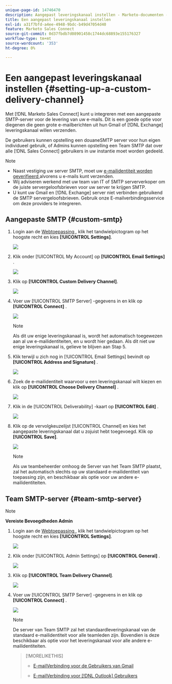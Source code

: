 ```yaml
---
unique-page-id: 14746470
description: Aangepast leveringskanaal instellen - Marketo-documenten - Productdocumentatie
title: Een aangepast leveringskanaal instellen
exl-id: a31f7bfd-a4ee-4948-9bdc-b49d47054d40
feature: Marketo Sales Connect
source-git-commit: 0d37fbdb7d08901458c1744dc68893e155176327
workflow-type: tm+mt
source-wordcount: '353'
ht-degree: 0%

---
```


# Een aangepast leveringskanaal instellen {#setting-up-a-custom-delivery-channel}

Met [!DNL Marketo Sales Connect] kunt u integreren met een aangepaste SMTP-server voor de levering van uw e-mails. Dit is een goede optie voor diegenen die geen grote e-mailberichten uit hun Gmail of [!DNL Exchange] leveringskanaal willen verzenden.

De gebruikers kunnen opstelling een douaneSMTP server voor hun eigen individueel gebruik, of Admins kunnen opstelling een Team SMTP dat over alle [!DNL Sales Connect] gebruikers in uw instantie moet worden gedeeld.

>[!NOTE]
>
>* Naast vestiging uw server SMTP, moet uw [ e-mailidentiteit worden geverifieerd ](/help/marketo/product-docs/marketo-sales-connect/getting-started/email-settings/verify-your-email.md) alvorens u e-mails kunt verzenden.
>* Wij adviseren werkend met uw team van IT of SMTP serververkoper om de juiste servergeloofsbrieven voor uw server te krijgen SMTP.
>* U kunt uw Gmail en [!DNL Exchange] server niet verbinden gebruikend de SMTP servergeloofsbrieven. Gebruik onze E-mailverbindingsservice om deze providers te integreren.

## Aangepaste SMTP {#custom-smtp}

1. Login aan de [ Webtoepassing ](https://toutapp.com/login), klik het tandwielpictogram op het hoogste recht en kies **[!UICONTROL Settings]**.

   ![](assets/setting-up-a-custom-delivery-channel-1.png)

1. Klik onder [!UICONTROL My Account] op **[!UICONTROL Email Settings]** .

   ![](assets/setting-up-a-custom-delivery-channel-2.png)

1. Klik op **[!UICONTROL Custom Delivery Channel]**.

   ![](assets/setting-up-a-custom-delivery-channel-3.png)

1. Voer uw [!UICONTROL SMTP Server] -gegevens in en klik op **[!UICONTROL Connect]** .

   ![](assets/setting-up-a-custom-delivery-channel-4.png)

   >[!NOTE]
   >
   >Als dit uw enige leveringskanaal is, wordt het automatisch toegewezen aan al uw e-mailidentiteiten, en u wordt hier gedaan. Als dit niet uw enige leveringskanaal is, gelieve te blijven aan Stap 5.

1. Klik terwijl u zich nog in [!UICONTROL Email Settings] bevindt op **[!UICONTROL Address and Signature]** .

   ![](assets/setting-up-a-custom-delivery-channel-5.png)

1. Zoek de e-mailidentiteit waarvoor u een leveringskanaal wilt kiezen en klik op **[!UICONTROL Choose Delivery Channel]** .

   ![](assets/setting-up-a-custom-delivery-channel-6.png)

1. Klik in de [!UICONTROL Deliverability] -kaart op **[!UICONTROL Edit]** .

   ![](assets/setting-up-a-custom-delivery-channel-7.png)

1. Klik op de vervolgkeuzelijst [!UICONTROL Channel] en kies het aangepaste leveringskanaal dat u zojuist hebt toegevoegd. Klik op **[!UICONTROL Save]**.

   ![](assets/setting-up-a-custom-delivery-channel-8.png)

   >[!NOTE]
   >
   >Als uw teambeheerder omhoog de Server van het Team SMTP plaatst, zal het automatisch slechts op uw standaard e-mailidentiteit van toepassing zijn, en beschikbaar als optie voor uw andere e-mailidentiteiten.

## Team SMTP-server {#team-smtp-server}

>[!NOTE]
>
>**Vereiste Bevoegdheden Admin**

1. Login aan de [ Webtoepassing ](https://toutapp.com/login), klik het tandwielpictogram op het hoogste recht en kies **[!UICONTROL Settings]**.

   ![](assets/setting-up-a-custom-delivery-channel-9.png)

1. Klik onder [!UICONTROL Admin Settings] op **[!UICONTROL General]** .

   ![](assets/setting-up-a-custom-delivery-channel-10.png)

1. Klik op **[!UICONTROL Team Delivery Channel]**.

   ![](assets/setting-up-a-custom-delivery-channel-11.png)

1. Voer uw [!UICONTROL SMTP Server] -gegevens in en klik op **[!UICONTROL Connect]** .

   ![](assets/setting-up-a-custom-delivery-channel-12.png)

   >[!NOTE]
   >
   >De server van Team SMTP zal het standaardleveringskanaal van de standaard e-mailidentiteit voor alle teamleden zijn. Bovendien is deze beschikbaar als optie voor het leveringskanaal voor alle andere e-mailidentiteiten.

   >[!MORELIKETHIS]
   >
   >* [ E-mailVerbinding voor de Gebruikers van Gmail ](/help/marketo/product-docs/marketo-sales-connect/email-plugins/gmail/email-connection-for-gmail-users.md)
   >
   >* [ E-mailVerbinding voor  [!DNL Outlook]  Gebruikers ](/help/marketo/product-docs/marketo-sales-connect/email-plugins/msc-for-outlook/email-connection-for-outlook-users.md)

